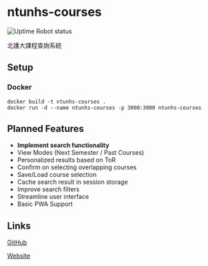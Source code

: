 # ntunhs-courses

![Uptime Robot status](https://img.shields.io/uptimerobot/status/m792062567-a7af76daf343d866dfeccd64)

北護大課程查詢系統

## Setup

### Docker

```shell
docker build -t ntunhs-courses .
docker run -d --name ntunhs-courses -p 3000:3000 ntunhs-courses
```

## Planned Features

- **Implement search functionality**
- View Modes (Next Semester / Past Courses)
- Personalized results based on ToR
- Confirm on selecting overlapping courses
- Save/Load course selection
- Cache search result in session storage
- Improve search filters
- Streamline user interface
- Basic PWA Support

## Links

[GitHub](https://github.com/yangszwei/ntunhs-courses)

[Website](https://ntunhs-courses.yangszwei.com/)

